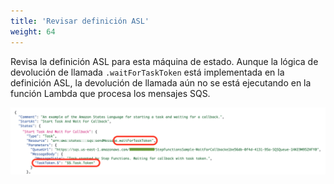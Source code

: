 ```yaml
---
title: 'Revisar definición ASL'
weight: 64
---
```


Revisa la definición ASL para esta máquina de estado. Aunque la lógica de devolución de llamada `.waitForTaskToken` está implementada en la definición ASL, la devolución de llamada aún no se está ejecutando en la función Lambda que procesa los mensajes SQS.

![Module 4 Workflow](/static/img/module-4/code.png)
